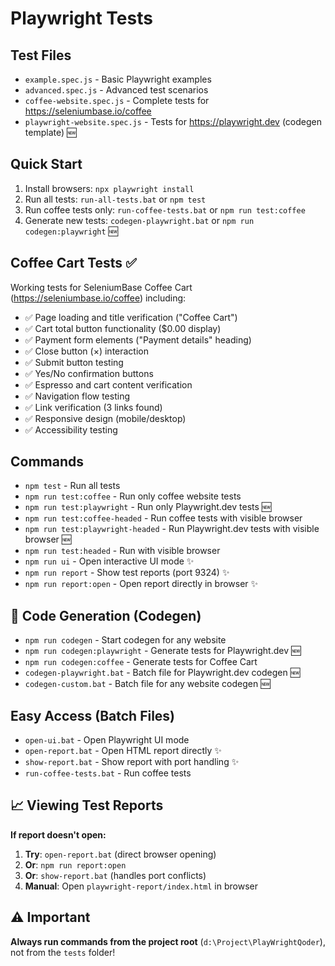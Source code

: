 # Playwright Tests

## Test Files
- `example.spec.js` - Basic Playwright examples
- `advanced.spec.js` - Advanced test scenarios  
- `coffee-website.spec.js` - Complete tests for https://seleniumbase.io/coffee
- `playwright-website.spec.js` - Tests for https://playwright.dev (codegen template) 🆕

## Quick Start
1. Install browsers: `npx playwright install`
2. Run all tests: `run-all-tests.bat` or `npm test`
3. Run coffee tests only: `run-coffee-tests.bat` or `npm run test:coffee`
4. Generate new tests: `codegen-playwright.bat` or `npm run codegen:playwright` 🆕

## Coffee Cart Tests ✅
Working tests for SeleniumBase Coffee Cart (https://seleniumbase.io/coffee) including:
- ✅ Page loading and title verification ("Coffee Cart")
- ✅ Cart total button functionality ($0.00 display)
- ✅ Payment form elements ("Payment details" heading)
- ✅ Close button (×) interaction
- ✅ Submit button testing
- ✅ Yes/No confirmation buttons
- ✅ Espresso and cart content verification
- ✅ Navigation flow testing
- ✅ Link verification (3 links found)
- ✅ Responsive design (mobile/desktop)
- ✅ Accessibility testing

## Commands
- `npm test` - Run all tests
- `npm run test:coffee` - Run only coffee website tests
- `npm run test:playwright` - Run only Playwright.dev tests 🆕
- `npm run test:coffee-headed` - Run coffee tests with visible browser
- `npm run test:playwright-headed` - Run Playwright.dev tests with visible browser 🆕
- `npm run test:headed` - Run with visible browser
- `npm run ui` - Open interactive UI mode ✨
- `npm run report` - Show test reports (port 9324) ✨
- `npm run report:open` - Open report directly in browser ✨

## 🎥 Code Generation (Codegen)
- `npm run codegen` - Start codegen for any website
- `npm run codegen:playwright` - Generate tests for Playwright.dev 🆕
- `npm run codegen:coffee` - Generate tests for Coffee Cart
- `codegen-playwright.bat` - Batch file for Playwright.dev codegen 🆕
- `codegen-custom.bat` - Batch file for any website codegen 🆕

## Easy Access (Batch Files)
- `open-ui.bat` - Open Playwright UI mode
- `open-report.bat` - Open HTML report directly ✨
- `show-report.bat` - Show report with port handling ✨
- `run-coffee-tests.bat` - Run coffee tests

## 📈 Viewing Test Reports
**If report doesn't open:**
1. **Try**: `open-report.bat` (direct browser opening)
2. **Or**: `npm run report:open` 
3. **Or**: `show-report.bat` (handles port conflicts)
4. **Manual**: Open `playwright-report/index.html` in browser

## ⚠️ Important
**Always run commands from the project root** (`d:\Project\PlayWrightQoder`), not from the `tests` folder!